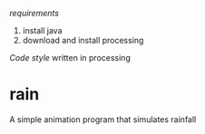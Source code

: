 *requirements*
1. install java
2. download and install processing

*Code style*
written in processing

# rain
A simple animation program that simulates rainfall
